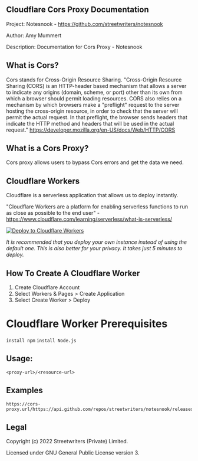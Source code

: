 ## **Cloudflare Cors Proxy Documentation**
Project: Notesnook - https://github.com/streetwriters/notesnook

Author: Amy Mummert

Description: Documentation for Cors Proxy - Notesnook

## What is Cors?
Cors stands for Cross-Origin Resource Sharing. "Cross-Origin Resource Sharing (CORS) is an HTTP-header based mechanism that allows a server to indicate any origins (domain, scheme, or port) other than its own from which a browser should permit loading resources. CORS also relies on a mechanism by which browsers make a "preflight" request to the server hosting the cross-origin resource, in order to check that the server will permit the actual request. In that preflight, the browser sends headers that indicate the HTTP method and headers that will be used in the actual request." https://developer.mozilla.org/en-US/docs/Web/HTTP/CORS 

## What is a Cors Proxy?
Cors proxy allows users to bypass Cors errors and get the data we need.

## Cloudflare Workers
Cloudflare is a serverless application that allows us to deploy instantly. 

"Cloudflare Workers are a platform for enabling serverless functions to run as close as possible to the end user" - https://www.cloudflare.com/learning/serverless/what-is-serverless/          

[![Deploy to Cloudflare Workers](https://deploy.workers.cloudflare.com/button)](https://deploy.workers.cloudflare.com/?url=https://github.com/streetwriters/cors)


_It is recommended that you deploy your own instance instead of using the default one. This is also better for your privacy. It takes just 5 minutes to deploy._

## How To Create A Cloudflare Worker
1. Create Cloudflare Account 
2. Select Workers & Pages > Create Application
2. Select Create Worker > Deploy

# Cloudflare Worker Prerequisites
`install npm`
`install Node.js`

## Usage:

```
<proxy-url>/<resource-url>

```

## Examples

```
https://cors-proxy.url/https://api.github.com/repos/streetwriters/notesnook/releases/tags/v2.2.4

```

## Legal
Copyright (c) 2022 Streetwriters (Private) Limited.

Licensed under GNU General Public License version 3.